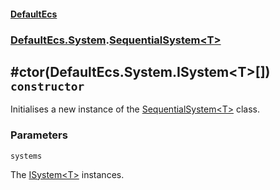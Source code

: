 #### [DefaultEcs](./DefaultEcs.md 'DefaultEcs')
### [DefaultEcs.System](./DefaultEcs.md#DefaultEcs-System 'DefaultEcs.System').[SequentialSystem&lt;T&gt;](./DefaultEcs-System-SequentialSystem-T-.md 'DefaultEcs.System.SequentialSystem&lt;T&gt;')
## #ctor(DefaultEcs.System.ISystem&lt;T&gt;[]) `constructor`
Initialises a new instance of the [SequentialSystem&lt;T&gt;](./DefaultEcs-System-SequentialSystem-T-.md 'DefaultEcs.System.SequentialSystem&lt;T&gt;') class.
### Parameters

<a name='DefaultEcs-System-SequentialSystem-T---ctor(DefaultEcs-System-ISystem-T---)-systems'></a>
`systems`

The [ISystem&lt;T&gt;](./DefaultEcs-System-ISystem-T-.md 'DefaultEcs.System.ISystem&lt;T&gt;') instances.
